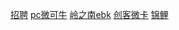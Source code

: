<!-- <a href="resume/index.html" target="_blank">曾文煜的简历</a> -->
<!-- <a href="loveALi/index.html" target="_blank">情人节</a> -->
<a href="2018recruit/index.html" target="_blank">招聘</a>
<a href="pcweikeniu/index.html" target="_blank">pc微可牛</a>
<a href="lznebk/房态房价.html" target="_blank">岭之南ebk</a>
<a href="http://h5.hlbck.com/home" target="_blank">创客微卡</a>
<a href="jinli/index.html" target="_blank">锦鲤</a>
